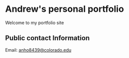 
# Andrew's personal portfolio

Welcome to my portfolio site

## Public contact Information

Email: anho8439@colorado.edu
